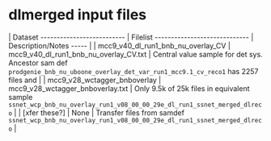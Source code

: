 # dlmerged input files

| Dataset -------------------------- | Filelist ----------------------------- | Description/Notes ----- |
| mcc9_v40_dl_run1_bnb_nu_overlay_CV | mcc9_v40_dl_run1_bnb_nu_overlay_CV.txt | Central value sample for det sys. Ancestor sam def `prodgenie_bnb_nu_uboone_overlay_det_var_run1_mcc9.1_cv_reco1` has 2257 files and   |
| mcc9_v28_wctagger_bnboverlay | mcc9_v28_wctagger_bnboverlay.txt | Only 9.5k of 25k files in equivalent sample `ssnet_wcp_bnb_nu_overlay_run1_v08_00_00_29e_dl_run1_ssnet_merged_dlreco` |
| [xfer these?] | None | Transfer files from samdef `ssnet_wcp_bnb_nu_overlay_run1_v08_00_00_29e_dl_run1_ssnet_merged_dlreco` |



